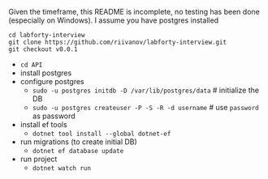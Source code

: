 Given the timeframe, this README is incomplete, no testing has been done (especially on Windows).
I assume you have postgres installed

```
cd labforty-interview
git clone https://github.com/riivanov/labforty-interview.git
git checkout v0.0.1
```

- `cd API`
- install postgres
- configure postgres
  - `sudo -u postgres initdb -D /var/lib/postgres/data` # initialize the DB
  - `sudo -u postgres createuser -P -S -R -d username` # use `password` as password
- install ef tools
  - `dotnet tool install --global dotnet-ef`
- run migrations (to create initial DB)
  - `dotnet ef database update`
- run project
  - `dotnet watch run`
